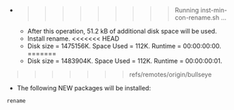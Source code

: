 * >>>>>>>>> Running inst-min-con-rename.sh ...
  * After this operation, 51.2 kB of additional disk space will be used.
  * Install rename.
<<<<<<< HEAD
  * Disk size = 1475156K. Space Used = 112K. Runtime = 00:00:00:00.
=======
  * Disk size = 1483904K. Space Used = 112K. Runtime = 00:00:00:01.
>>>>>>> refs/remotes/origin/bullseye
  * The following NEW packages will be installed:
  ```bash
rename
  ```
